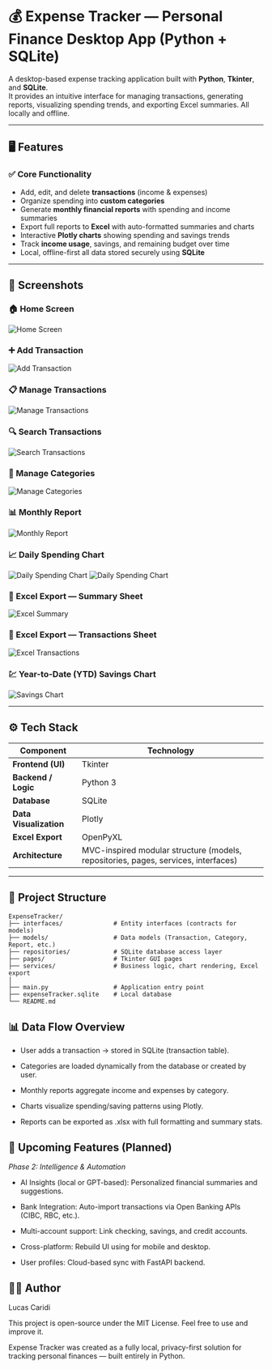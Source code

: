 # 💰 Expense Tracker — Personal Finance Desktop App (Python + SQLite)

A desktop-based expense tracking application built with **Python**, **Tkinter**, and **SQLite**.  
It provides an intuitive interface for managing transactions, generating reports, visualizing spending trends, and exporting Excel summaries. All locally and offline.

---

## 🖥️ Features

### ✅ Core Functionality
- Add, edit, and delete **transactions** (income & expenses)
- Organize spending into **custom categories**
- Generate **monthly financial reports** with spending and income summaries
- Export full reports to **Excel** with auto-formatted summaries and charts
- Interactive **Plotly charts** showing spending and savings trends
- Track **income usage**, savings, and remaining budget over time
- Local, offline-first all data stored securely using **SQLite**

---

## 📸 Screenshots

### 🏠 Home Screen
![Home Screen](screenshots/home.png)

### ➕ Add Transaction
![Add Transaction](screenshots/transaction.png)

### 📋 Manage Transactions
![Manage Transactions](screenshots/manage.png)

### 🔍 Search Transactions
![Search Transactions](screenshots/search.png)

### 📂 Manage Categories
![Manage Categories](screenshots/categories.png)

### 📊 Monthly Report
![Monthly Report](screenshots/report.png)

### 📈 Daily Spending Chart
![Daily Spending Chart](screenshots/spending_focus.png)
![Daily Spending Chart](screenshots/spending_detail.png)

### 💾 Excel Export — Summary Sheet
![Excel Summary](screenshots/excel_report.png)

### 💾 Excel Export — Transactions Sheet
![Excel Transactions](screenshots/excel_transactions.png)

### 💹 Year-to-Date (YTD) Savings Chart
![Savings Chart](screenshots/savings.png)

---

## ⚙️ Tech Stack

| Component | Technology |
|------------|-------------|
| **Frontend (UI)** | Tkinter |
| **Backend / Logic** | Python 3 |
| **Database** | SQLite |
| **Data Visualization** | Plotly |
| **Excel Export** | OpenPyXL |
| **Architecture** | MVC-inspired modular structure (models, repositories, pages, services, interfaces) |

---

## 🧱 Project Structure

```text
ExpenseTracker/
├── interfaces/              # Entity interfaces (contracts for models)
├── models/                  # Data models (Transaction, Category, Report, etc.)
├── repositories/            # SQLite database access layer
├── pages/                   # Tkinter GUI pages
├── services/                # Business logic, chart rendering, Excel export
│
├── main.py                  # Application entry point
├── expenseTracker.sqlite    # Local database
└── README.md
```

## 📊 Data Flow Overview
- User adds a transaction → stored in SQLite (transaction table).

- Categories are loaded dynamically from the database or created by user.

- Monthly reports aggregate income and expenses by category.

- Charts visualize spending/saving patterns using Plotly.

- Reports can be exported as .xlsx with full formatting and summary stats.

## 🧠 Upcoming Features (Planned)
*Phase 2: Intelligence & Automation*

- AI Insights (local or GPT-based): Personalized financial summaries and suggestions.

- Bank Integration: Auto-import transactions via Open Banking APIs (CIBC, RBC, etc.).

- Multi-account support: Link checking, savings, and credit accounts.

- Cross-platform: Rebuild UI using for mobile and desktop.

- User profiles: Cloud-based sync with FastAPI backend.

## 👨‍💻 Author
Lucas Caridi

This project is open-source under the MIT License. Feel free to use and improve it.

Expense Tracker was created as a fully local, privacy-first solution for tracking personal finances 
— built entirely in Python.